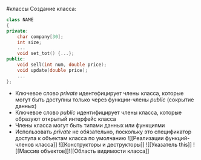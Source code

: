 #классы
Создание класса:
```cpp
class NAME
{
private:
	char company[30];
	int size;
	...
	void set_tot() {...};
public:
	void sell(int num, double price);
	void update(double price);
	...
};
```
- Ключевое слово _private_ идентефицирует члены класса, которые могут быть доступны только через функции-члены _public_ (сокрытие данных)
- Ключевое слово _public_ идентифицирует члены класса, которые образуют открытый интерфейс класса
- Члены класса могут быть типами данных или функциями
- Использовать _private_ не обязательно, поскольку это спецификатор доступа к объектам класса по умолчанию
![[Реализации функций-членов класса]]
![[Конструкторы и деструкторы]]
![[Указатель this]]
![[Массив объектов]]![[Область видимости класса]]